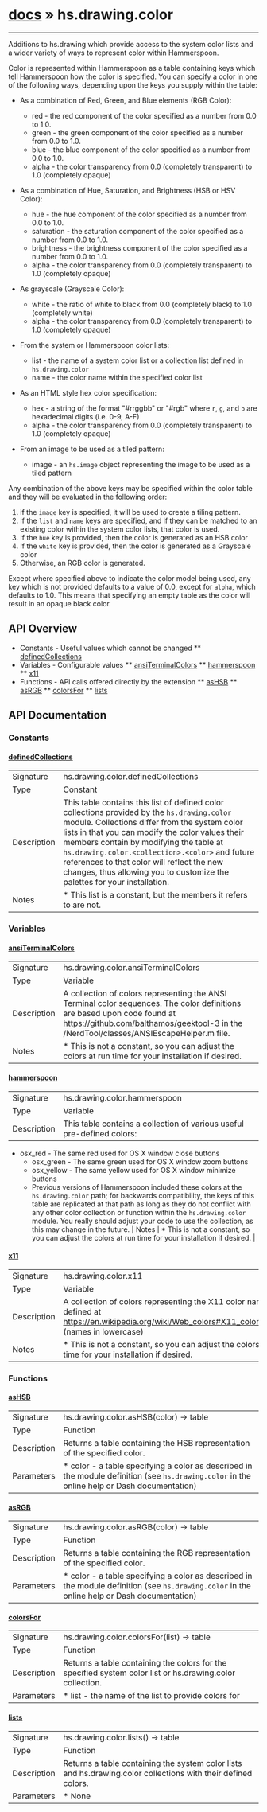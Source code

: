 # [docs](index.md) » hs.drawing.color
---

Additions to hs.drawing which provide access to the system color lists and a wider variety of ways to represent color within Hammerspoon.

Color is represented within Hammerspoon as a table containing keys which tell Hammerspoon how the color is specified.  You can specify a color in one of the following ways, depending upon the keys you supply within the table:

* As a combination of Red, Green, and Blue elements (RGB Color):
  * red   - the red component of the color specified as a number from 0.0 to 1.0.
  * green - the green component of the color specified as a number from 0.0 to 1.0.
  * blue  - the blue component of the color specified as a number from 0.0 to 1.0.
  * alpha - the color transparency from 0.0 (completely transparent) to 1.0 (completely opaque)

* As a combination of Hue, Saturation, and Brightness (HSB or HSV Color):
  * hue        - the hue component of the color specified as a number from 0.0 to 1.0.
  * saturation - the saturation component of the color specified as a number from 0.0 to 1.0.
  * brightness - the brightness component of the color specified as a number from 0.0 to 1.0.
  * alpha      - the color transparency from 0.0 (completely transparent) to 1.0 (completely opaque)

* As grayscale (Grayscale Color):
  * white - the ratio of white to black from 0.0 (completely black) to 1.0 (completely white)
  * alpha - the color transparency from 0.0 (completely transparent) to 1.0 (completely opaque)

* From the system or Hammerspoon color lists:
  * list - the name of a system color list or a collection list defined in `hs.drawing.color`
  * name - the color name within the specified color list

* As an HTML style hex color specification:
  * hex   - a string of the format "#rrggbb" or "#rgb" where `r`, `g`, and `b` are hexadecimal digits (i.e. 0-9, A-F)
  * alpha - the color transparency from 0.0 (completely transparent) to 1.0 (completely opaque)

* From an image to be used as a tiled pattern:
  * image - an `hs.image` object representing the image to be used as a tiled pattern

Any combination of the above keys may be specified within the color table and they will be evaluated in the following order:
  1. if the `image` key is specified, it will be used to create a tiling pattern.
  2. If the `list` and `name` keys are specified, and if they can be matched to an existing color within the system color lists, that color is used.
  3. If the `hue` key is provided, then the color is generated as an HSB color
  4. If the `white` key is provided, then the color is generated as a Grayscale color
  5. Otherwise, an RGB color is generated.

Except where specified above to indicate the color model being used, any key which is not provided defaults to a value of 0.0, except for `alpha`, which defaults to 1.0.  This means that specifying an empty table as the color will result in an opaque black color.

## API Overview
* Constants - Useful values which cannot be changed
** [definedCollections](#definedCollections)
* Variables - Configurable values
** [ansiTerminalColors](#ansiTerminalColors)
** [hammerspoon](#hammerspoon)
** [x11](#x11)
* Functions - API calls offered directly by the extension
** [asHSB](#asHSB)
** [asRGB](#asRGB)
** [colorsFor](#colorsFor)
** [lists](#lists)

## API Documentation

### Constants

#### [definedCollections](#definedCollections)
| | |
|-|-|
| Signature   | hs.drawing.color.definedCollections  |
| Type        | Constant |
| Description | This table contains this list of defined color collections provided by the `hs.drawing.color` module.  Collections differ from the system color lists in that you can modify the color values their members contain by modifying the table at `hs.drawing.color.<collection>.<color>` and future references to that color will reflect the new changes, thus allowing you to customize the palettes for your installation. |
| Notes |  * This list is a constant, but the members it refers to are not. | 
### Variables

#### [ansiTerminalColors](#ansiTerminalColors)
| | |
|-|-|
| Signature   | hs.drawing.color.ansiTerminalColors  |
| Type        | Variable |
| Description | A collection of colors representing the ANSI Terminal color sequences.  The color definitions are based upon code found at https://github.com/balthamos/geektool-3 in the /NerdTool/classes/ANSIEscapeHelper.m file. |
| Notes |  * This is not a constant, so you can adjust the colors at run time for your installation if desired. | 
#### [hammerspoon](#hammerspoon)
| | |
|-|-|
| Signature   | hs.drawing.color.hammerspoon  |
| Type        | Variable |
| Description | This table contains a collection of various useful pre-defined colors: |
   * osx_red - The same red used for OS X window close buttons
     * osx_green - The same green used for OS X window zoom buttons
     * osx_yellow - The same yellow used for OS X window minimize buttons
     * Previous versions of Hammerspoon included these colors at the `hs.drawing.color` path; for backwards compatibility, the keys of this table are replicated at that path as long as they do not conflict with any other color collection or function within the `hs.drawing.color` module.  You really should adjust your code to use the collection, as this may change in the future.
| Notes |  * This is not a constant, so you can adjust the colors at run time for your installation if desired. | 
#### [x11](#x11)
| | |
|-|-|
| Signature   | hs.drawing.color.x11  |
| Type        | Variable |
| Description | A collection of colors representing the X11 color names as defined at  https://en.wikipedia.org/wiki/Web_colors#X11_color_names (names in lowercase) |
| Notes |  * This is not a constant, so you can adjust the colors at run time for your installation if desired. | 
### Functions

#### [asHSB](#asHSB)
| | |
|-|-|
| Signature   | hs.drawing.color.asHSB(color) -> table | string  |
| Type        | Function |
| Description | Returns a table containing the HSB representation of the specified color. |
| Parameters |  * color - a table specifying a color as described in the module definition (see `hs.drawing.color` in the online help or Dash documentation) | | Returns |  * a table containing the hue, saturation, brightness, and alpha keys representing the specified color as HSB or a string describing the color's colorspace if conversion is not possible. | | Notes |  * See also `hs.drawing.color.asRGB` | 
#### [asRGB](#asRGB)
| | |
|-|-|
| Signature   | hs.drawing.color.asRGB(color) -> table | string  |
| Type        | Function |
| Description | Returns a table containing the RGB representation of the specified color. |
| Parameters |  * color - a table specifying a color as described in the module definition (see `hs.drawing.color` in the online help or Dash documentation) | | Returns |  * a table containing the red, blue, green, and alpha keys representing the specified color as RGB or a string describing the color's colorspace if conversion is not possible. | | Notes |  * See also `hs.drawing.color.asHSB` | 
#### [colorsFor](#colorsFor)
| | |
|-|-|
| Signature   | hs.drawing.color.colorsFor(list) -> table  |
| Type        | Function |
| Description | Returns a table containing the colors for the specified system color list or hs.drawing.color collection. |
| Parameters |  * list - the name of the list to provide colors for | | Returns |  * a table whose keys are made from the colors provided by the color list or nil if the list does not exist. | | Notes |  * Where possible, each color node is provided as its RGB color representation.  Where this is not possible, the color node contains the keys `list` and `name` which identify the indicated color.  This means that you can use the following wherever a color parameter is expected: `hs.drawing.color.colorsFor(list)["color-name"]` * This function provides a tostring metatable method which allows listing the defined colors in the list in the Hammerspoon console with: `hs.drawing.colorsFor(list)` * See also `hs.drawing.color.lists` | 
#### [lists](#lists)
| | |
|-|-|
| Signature   | hs.drawing.color.lists() -> table  |
| Type        | Function |
| Description | Returns a table containing the system color lists and hs.drawing.color collections with their defined colors. |
| Parameters |  * None | | Returns |  * a table whose keys are made from the currently defined system color lists and hs.drawing.color collections.  Each color list key refers to a table whose keys make up the colors provided by the specific color list. | | Notes |  * Where possible, each color node is provided as its RGB color representation.  Where this is not possible, the color node contains the keys `list` and `name` which identify the indicated color.  This means that you can use the following wherever a color parameter is expected: `hs.drawing.color.lists()["list-name"]["color-name"]` * This function provides a tostring metatable method which allows listing the defined color lists in the Hammerspoon console with: `hs.drawing.color.lists()` * See also `hs.drawing.color.colorsFor` | 